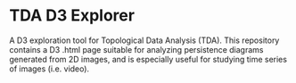 # TDA D3 Explorer

A D3 exploration tool for Topological Data Analysis (TDA). This repository contains a D3 .html page suitable for analyzing persistence diagrams generated from 2D images, and is especially useful for studying time series of images (i.e. video). 



